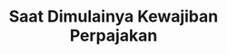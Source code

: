---
id: 1
title: Saat Dimulainya Kewajiban Perpajakan
linkurl: https://docs.google.com/document/d/1Gf1g4SpdKhp-IOB-Nf3Lxwr2OB5U5Ykb2CICsX4NdXc/edit?usp=sharing
fitur: resume
category: kup
topik: Umum
icon: far fa-file-word
type: word
modifiedTime: 11 Desember 2019
---